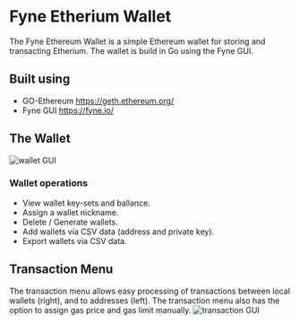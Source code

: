 # Fyne Etherium Wallet
The Fyne Ethereum Wallet is a simple Ethereum wallet for storing and transacting Etherium. The wallet is build in Go using the Fyne GUI. 
## Built using
* GO-Ethereum https://geth.ethereum.org/
* Fyne GUI https://fyne.io/
## The Wallet
![wallet GUI](https://github.com/ryan-n-may/Fyne_Etherium_Wallet/blob/main/screenshots/Screenshot%20from%202023-05-26%2022-14-26.png)
### Wallet operations
* View wallet key-sets and ballance.
* Assign a wallet nickname.
* Delete / Generate wallets. 
* Add wallets via CSV data (address and private key).
* Export wallets via CSV data.
## Transaction Menu
The transaction menu allows easy processing of transactions between local wallets (right), and to addresses (left). The transaction menu also has the option to assign gas price and gas limit manually. 
![transaction GUI](https://github.com/ryan-n-may/Fyne_Etherium_Wallet/blob/main/screenshots/Screenshot%20from%202023-05-26%2022-19-25.png)

